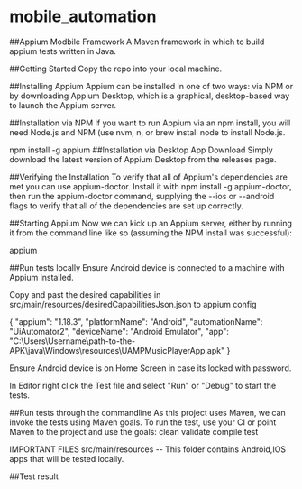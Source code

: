 # mobile_automation

##Appium Modbile Framework
A Maven framework in which to build appium tests written in Java.

##Getting Started
Copy the repo into your local machine.

##Installing Appium
Appium can be installed in one of two ways: via NPM or by downloading Appium Desktop, which is a graphical, desktop-based way to launch the Appium server.

##Installation via NPM
If you want to run Appium via an npm install, you will need Node.js and NPM (use nvm, n, or brew install node to install Node.js.

npm install -g appium
##Installation via Desktop App Download
Simply download the latest version of Appium Desktop from the releases page.

##Verifying the Installation
To verify that all of Appium's dependencies are met you can use appium-doctor.
Install it with npm install -g appium-doctor, then run the appium-doctor command, supplying the --ios or --android flags to verify that all of the dependencies are set up correctly.

##Starting Appium
Now we can kick up an Appium server, either by running it from the command line like so (assuming the NPM install was successful):

appium 

##Run tests locally
Ensure Android device is connected to a machine with Appium installed.

Copy and past the desired capabilities in src/main/resources/desiredCapabilitiesJson.json to appium config

{
  "appium": "1.18.3",
  "platformName": "Android",
  "automationName": "UiAutomator2",
  "deviceName": "Android Emulator",
  "app": "C:\\Users\\Username\\path-to-the-APK\\java\\Windows\\resources\\UAMPMusicPlayerApp.apk"
}

Ensure Android device is on Home Screen in case its locked with password.

In Editor right click the Test file and select "Run" or "Debug" to start the tests.

##Run tests through the commandline
As this project uses Maven, we can invoke the tests using Maven goals.
To run the test, use your CI or point Maven to the project and use the goals:
clean
validate
compile
test

IMPORTANT FILES
src/main/resources -- This folder contains Android,IOS apps that will be tested locally.

##Test result
